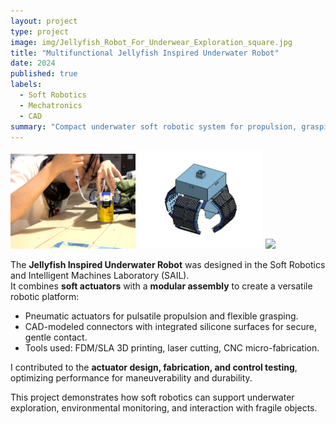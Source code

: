 ```yaml
---
layout: project
type: project
image: img/Jellyfish_Robot_For_Underwear_Exploration_square.jpg
title: "Multifunctional Jellyfish Inspired Underwater Robot"
date: 2024
published: true
labels:
  - Soft Robotics
  - Mechatronics
  - CAD
summary: "Compact underwater soft robotic system for propulsion, grasping, and environmental monitoring with minimal disturbance to marine life."
---
```


<div class="text-center p-4">
  <img width="200px" src="../img/Jiayi_gripping.png" class="img-thumbnail" >
  <img width="200px" src="../img/gipper_CAD.png" class="img-thumbnail" >
  <img width="200px" src="../img/Jellyfish_Robot_For_Underwear_Exploration_.png" class="img-thumbnail" >
</div>

The **Jellyfish Inspired Underwater Robot** was designed in the Soft Robotics and Intelligent Machines Laboratory (SAIL).  
It combines **soft actuators** with a **modular assembly** to create a versatile robotic platform:

- Pneumatic actuators for pulsatile propulsion and flexible grasping.  
- CAD-modeled connectors with integrated silicone surfaces for secure, gentle contact.  
- Tools used: FDM/SLA 3D printing, laser cutting, CNC micro-fabrication.  

I contributed to the **actuator design, fabrication, and control testing**, optimizing performance for maneuverability and durability.  

This project demonstrates how soft robotics can support underwater exploration, environmental monitoring, and interaction with fragile objects.
